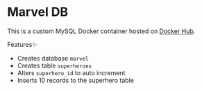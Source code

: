 # Marvel DB
This is a custom MySQL Docker container hosted on [Docker Hub](https://hub.docker.com/r/sumana2001/marvel).

Features✨
- Creates database `marvel`
- Creates table `superheroes`
- Alters `superhero_id` to auto increment
- Inserts 10 records to the superhero table
